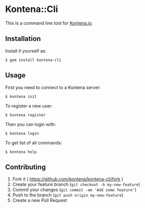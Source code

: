 # Kontena::Cli

This is a command line tool for [Kontena.io](http://www.kontena.io).

## Installation

Install it yourself as:

    $ gem install kontena-cli

## Usage

First you need to connect to a Kontena server:

    $ kontena init

To register a new user:

    $ kontena register

Then you can login with:

    $ kontena login

To get list of all commands:

    $ kontena help

## Contributing

1. Fork it ( https://github.com/kontena/kontena-cli/fork )
2. Create your feature branch (`git checkout -b my-new-feature`)
3. Commit your changes (`git commit -am 'Add some feature'`)
4. Push to the branch (`git push origin my-new-feature`)
5. Create a new Pull Request
